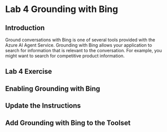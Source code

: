 # Lab 4 Grounding with Bing

## Introduction

Ground conversations with Bing is one of several tools provided with the Azure AI Agent Service. Grounding with Bing allows your application to search for information that is relevant to the conversation. For example, you might want to search for competitive product information.  

## Lab 4 Exercise

## Enabling Grounding with Bing

## Update the Instructions

## Add Grounding with Bing to the Toolset
